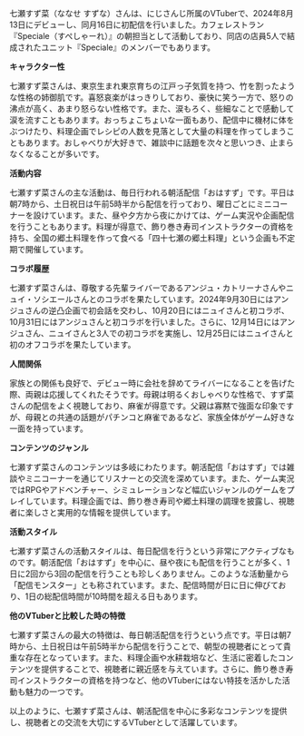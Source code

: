 七瀬すず菜（ななせ すずな）さんは、にじさんじ所属のVTuberで、2024年8月13日にデビューし、同月16日に初配信を行いました。カフェレストラン『Speciale（すぺしゃーれ）』の朝担当として活動しており、同店の店員5人で結成されたユニット『Speciale』のメンバーでもあります。

**キャラクター性**

七瀬すず菜さんは、東京生まれ東京育ちの江戸っ子気質を持つ、竹を割ったような性格の姉御肌です。喜怒哀楽がはっきりしており、豪快に笑う一方で、怒りの沸点が高く、あまり怒らない性格です。また、涙もろく、些細なことで感動して涙を流すこともあります。おっちょこちょいな一面もあり、配信中に機材に体をぶつけたり、料理企画でレシピの人数を見落として大量の料理を作ってしまうこともあります。おしゃべりが大好きで、雑談中に話題を次々と思いつき、止まらなくなることが多いです。

**活動内容**

七瀬すず菜さんの主な活動は、毎日行われる朝活配信「おはすず」です。平日は朝7時から、土日祝日は午前5時半から配信を行っており、曜日ごとにミニコーナーを設けています。また、昼や夕方から夜にかけては、ゲーム実況や企画配信を行うこともあります。料理が得意で、飾り巻き寿司インストラクターの資格を持ち、全国の郷土料理を作って食べる「四十七瀬の郷土料理」という企画も不定期で開催しています。

**コラボ履歴**

七瀬すず菜さんは、尊敬する先輩ライバーであるアンジュ・カトリーナさんやニュイ・ソシエールさんとのコラボを果たしています。2024年9月30日にはアンジュさんの逆凸企画で初会話を交わし、10月20日にはニュイさんと初コラボ、10月31日にはアンジュさんと初コラボを行いました。さらに、12月14日にはアンジュさん、ニュイさんと3人での初コラボを実施し、12月25日にはニュイさんと初のオフコラボを果たしています。

**人間関係**

家族との関係も良好で、デビュー時に会社を辞めてライバーになることを告げた際、両親は応援してくれたそうです。母親は明るくおしゃべりな性格で、すず菜さんの配信をよく視聴しており、麻雀が得意です。父親は寡黙で強面な印象ですが、母親との共通の話題がパチンコと麻雀であるなど、家族全体がゲーム好きな一面を持っています。

**コンテンツのジャンル**

七瀬すず菜さんのコンテンツは多岐にわたります。朝活配信「おはすず」では雑談やミニコーナーを通じてリスナーとの交流を深めています。また、ゲーム実況ではRPGやアドベンチャー、シミュレーションなど幅広いジャンルのゲームをプレイしています。料理企画では、飾り巻き寿司や郷土料理の調理を披露し、視聴者に楽しさと実用的な情報を提供しています。

**活動スタイル**

七瀬すず菜さんの活動スタイルは、毎日配信を行うという非常にアクティブなものです。朝活配信「おはすず」を中心に、昼や夜にも配信を行うことが多く、1日に2回から3回の配信を行うことも珍しくありません。このような活動量から「配信モンスター」とも称されています。また、配信時間が日に日に伸びており、1日の総配信時間が10時間を超える日もあります。

**他のVTuberと比較した時の特徴**

七瀬すず菜さんの最大の特徴は、毎日朝活配信を行うという点です。平日は朝7時から、土日祝日は午前5時半から配信を行うことで、朝型の視聴者にとって貴重な存在となっています。また、料理企画や水耕栽培など、生活に密着したコンテンツを提供することで、視聴者に親近感を与えています。さらに、飾り巻き寿司インストラクターの資格を持つなど、他のVTuberにはない特技を活かした活動も魅力の一つです。

以上のように、七瀬すず菜さんは、朝活配信を中心に多彩なコンテンツを提供し、視聴者との交流を大切にするVTuberとして活躍しています。 